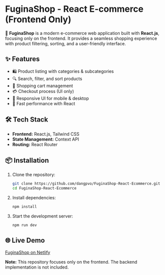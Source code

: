 # **FuginaShop - React E-commerce (Frontend Only)**  

🚀 **FuginaShop** is a modern e-commerce web application built with **React.js**, focusing only on the frontend. It provides a seamless shopping experience with product filtering, sorting, and a user-friendly interface.  

## ✨ Features  

- 🛍️ Product listing with categories & subcategories  
- 🔍 Search, filter, and sort products  
- 🛒 Shopping cart management  
- 💳 Checkout process (UI only)  
- 🎨 Responsive UI for mobile & desktop  
- 🚀 Fast performance with React  

## 🛠️ Tech Stack  

- **Frontend:** React.js, Tailwind CSS  
- **State Management:** Context API  
- **Routing:** React Router  

## 📦 Installation  

1. Clone the repository:  
   ```sh
   git clone https://github.com/dangpvo/FuginaShop-React-Ecommerce.git
   cd FuginaShop-React-Ecommerce
   ```
2. Install dependencies:  
   ```sh
   npm install
   ```
3. Start the development server:  
   ```sh
   npm run dev
   ```

## 🌐 Live Demo  
[FuginaShop on Netlify](https://fugina.netlify.app)  

**Note:** This repository focuses only on the frontend. The backend implementation is not included.
